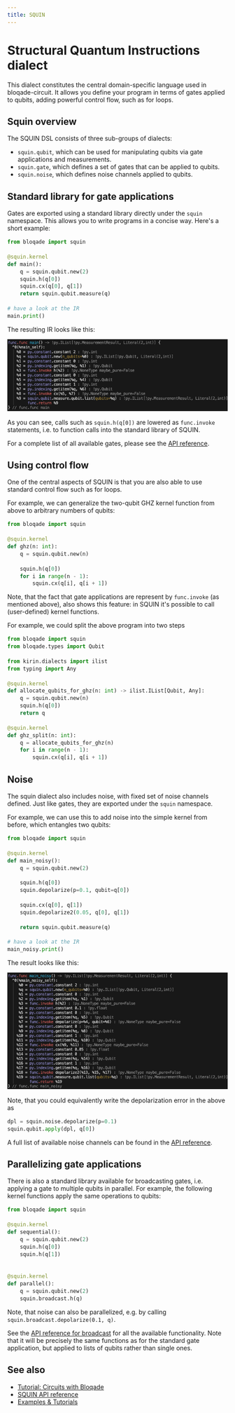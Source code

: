 ```yaml
---
title: SQUIN
---
```


# Structural Quantum Instructions dialect

This dialect constitutes the central domain-specific language used in bloqade-circuit.
It allows you define your program in terms of gates applied to qubits, adding powerful control flow, such as for loops.

## Squin overview

The SQUIN DSL consists of three sub-groups of dialects:

* `squin.qubit`, which can be used for manipulating qubits via gate applications and measurements.
* `squin.gate`, which defines a set of gates that can be applied to qubits.
* `squin.noise`, which defines noise channels applied to qubits.

## Standard library for gate applications

Gates are exported using a standard library directly under the `squin` namespace.
This allows you to write programs in a concise way.
Here's a short example:

```python
from bloqade import squin

@squin.kernel
def main():
    q = squin.qubit.new(2)
    squin.h(q[0])
    squin.cx(q[0], q[1])
    return squin.qubit.measure(q)

# have a look at the IR
main.print()
```

The resulting IR looks like this:

![main IR](./squin-ir-1.png)

As you can see, calls such as `squin.h(q[0])` are lowered as `func.invoke` statements, i.e. to function calls into the standard library of SQUIN.

For a complete list of all available gates, please see the [API reference](../../../reference/bloqade-circuit/src/bloqade/squin/stdlib/simple/gate/).


## Using control flow

One of the central aspects of SQUIN is that you are also able to use standard control flow such as for loops.

For example, we can generalize the two-qubit GHZ kernel function from above to arbitrary numbers of qubits:

```python
from bloqade import squin

@squin.kernel
def ghz(n: int):
    q = squin.qubit.new(n)

    squin.h(q[0])
    for i in range(n - 1):
        squin.cx(q[i], q[i + 1])

```

Note, that the fact that gate applications are represent by `func.invoke` (as mentioned above), also shows this feature:
in SQUIN it's possible to call (user-defined) kernel functions.

For example, we could split the above program into two steps

```python
from bloqade import squin
from bloqade.types import Qubit

from kirin.dialects import ilist
from typing import Any

@squin.kernel
def allocate_qubits_for_ghz(n: int) -> ilist.IList[Qubit, Any]:
    q = squin.qubit.new(n)
    squin.h(q[0])
    return q

@squin.kernel
def ghz_split(n: int):
    q = allocate_qubits_for_ghz(n)
    for i in range(n - 1):
        squin.cx(q[i], q[i + 1])
```

## Noise

The squin dialect also includes noise, with fixed set of noise channels defined.
Just like gates, they are exported under the `squin` namespace.

For example, we can use this to add noise into the simple kernel from before, which entangles two qubits:

```python
from bloqade import squin

@squin.kernel
def main_noisy():
    q = squin.qubit.new(2)

    squin.h(q[0])
    squin.depolarize(p=0.1, qubit=q[0])

    squin.cx(q[0], q[1])
    squin.depolarize2(0.05, q[0], q[1])

    return squin.qubit.measure(q)

# have a look at the IR
main_noisy.print()
```

The result looks like this:

![main_noisy IR](./squin-ir-2.png)

Note, that you could equivalently write the depolarization error in the above as

```python
dpl = squin.noise.depolarize(p=0.1)
squin.qubit.apply(dpl, q[0])
```

A full list of available noise channels can be found in the [API reference](../../../reference/bloqade-circuit/src/bloqade/squin/stdlib/simple/noise/).


## Parallelizing gate applications

There is also a standard library available for broadcasting gates, i.e. applying a gate to multiple qubits in parallel.
For example, the following kernel functions apply the same operations to qubits:

```python
from bloqade import squin

@squin.kernel
def sequential():
    q = squin.qubit.new(2)
    squin.h(q[0])
    squin.h(q[1])


@squin.kernel
def parallel():
    q = squin.qubit.new(2)
    squin.broadcast.h(q)

```

Note, that noise can also be parallelized, e.g. by calling `squin.broadcast.depolarize(0.1, q)`.

See the [API reference for broadcast](../../../reference/bloqade-circuit/src/bloqade/squin/stdlib/broadcast) for all the available functionality.
Note that it will be precisely the same functions as for the standard gate application, but applied to lists of qubits rather than single ones.

## See also
* [Tutorial: Circuits with Bloqade](../../tutorials/circuits_with_bloqade/)
* [SQUIN API reference](../../../reference/bloqade-circuit/src/bloqade/squin/)
* [Examples & Tutorials](../../examples/)
